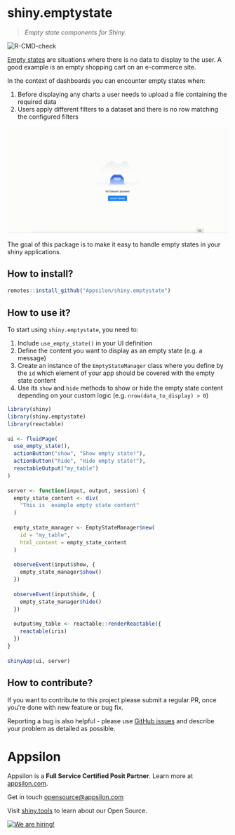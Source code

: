 # shiny.emptystate

> _Empty state components for Shiny._

<!-- badges: start -->
![R-CMD-check](https://github.com/Appsilon/shiny.emptystate/workflows/R-CMD-check/badge.svg)
<!-- badges: end -->


[Empty states](https://www.nngroup.com/articles/empty-state-interface-design/) are situations where there is no data to display to the user. A good example is an empty shopping cart on an e-commerce site. 

In the context of dashboards you can encounter empty states when:

1. Before displaying any charts a user needs to upload a file containing the required data
2. Users apply different filters to a dataset and there is no row matching the configured filters

![](./man/figures/file_upload_empty_state_example.gif)

The goal of this package is to make it easy to handle empty states in your shiny applications.

How to install?
---------------

```r
remotes::install_github("Appsilon/shiny.emptystate")
```

How to use it?
--------------
To start using `shiny.emptystate`, you need to:

1. Include `use_empty_state()` in your UI definition
2. Define the content you want to display as an empty state (e.g. a message)
3. Create an instance of the `EmptyStateManager` class where you define by the `id` which element of your app should be covered with the empty state content 
4. Use its `show` and `hide` methods to show or hide the empty state content depending on your custom logic (e.g. `nrow(data_to_display) > 0`)

```r
library(shiny)
library(shiny.emptystate)
library(reactable)

ui <- fluidPage(
  use_empty_state(),
  actionButton("show", "Show empty state!"),
  actionButton("hide", "Hide empty state!"),
  reactableOutput("my_table")
)

server <- function(input, output, session) {
  empty_state_content <- div(
    "This is  example empty state content"
  )

  empty_state_manager <- EmptyStateManager$new(
    id = "my_table",
    html_content = empty_state_content
  )

  observeEvent(input$show, {
    empty_state_manager$show()
  })

  observeEvent(input$hide, {
    empty_state_manager$hide()
  })

  output$my_table <- reactable::renderReactable({
    reactable(iris)
  })
}

shinyApp(ui, server)
```


How to contribute?
------------------

If you want to contribute to this project please submit a regular PR, once you're done with new feature or bug fix.

Reporting a bug is also helpful - please use [GitHub issues](https://github.com/Appsilon/shiny.emptystate/issues) and describe your problem as detailed as possible.

Appsilon
========

<img src="https://avatars0.githubusercontent.com/u/6096772" align="right" alt="" width="6%" />

Appsilon is a **Full Service Certified Posit Partner**. Learn more
at [appsilon.com](https://appsilon.com).

Get in touch [opensource@appsilon.com](opensource@appsilon.com)

Visit [shiny.tools](https://shiny.tools) to learn about our Open Source.

<a href = "https://appsilon.com/careers/" target="_blank"><img src="http://d2v95fjda94ghc.cloudfront.net/hiring.png" alt="We are hiring!"/></a>
